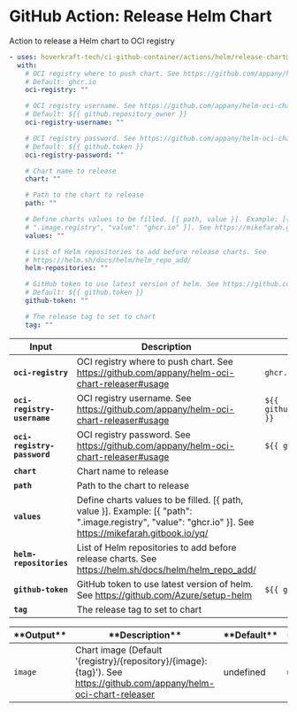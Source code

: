 <!-- start title -->

# GitHub Action: Release Helm Chart

<!-- end title -->
<!-- start description -->

Action to release a Helm chart to OCI registry

<!-- end description -->
<!-- start contents -->
<!-- end contents -->
<!-- start usage -->

```yaml
- uses: hoverkraft-tech/ci-github-container/actions/helm/release-chart@v0.3.0
  with:
    # OCI registry where to push chart. See https://github.com/appany/helm-oci-chart-releaser#usage
    # Default: ghcr.io
    oci-registry: ""

    # OCI registry username. See https://github.com/appany/helm-oci-chart-releaser#usage
    # Default: ${{ github.repository_owner }}
    oci-registry-username: ""

    # OCI registry password. See https://github.com/appany/helm-oci-chart-releaser#usage
    # Default: ${{ github.token }}
    oci-registry-password: ""

    # Chart name to release
    chart: ""

    # Path to the chart to release
    path: ""

    # Define charts values to be filled. [{ path, value }]. Example: [{ "path":
    # ".image.registry", "value": "ghcr.io" }]. See https://mikefarah.gitbook.io/yq/
    values: ""

    # List of Helm repositories to add before release charts. See
    # https://helm.sh/docs/helm/helm_repo_add/
    helm-repositories: ""

    # GitHub token to use latest version of helm. See https://github.com/Azure/setup-helm
    # Default: ${{ github.token }}
    github-token: ""

    # The release tag to set to chart
    tag: ""
```

<!-- end usage -->
<!-- start inputs -->

| **Input**                              | **Description**                                                                                                                                          | **Default**                                 | **Required** |
| -------------------------------------- | -------------------------------------------------------------------------------------------------------------------------------------------------------- | ------------------------------------------- | ------------ |
| **<code>oci-registry</code>**          | OCI registry where to push chart. See https://github.com/appany/helm-oci-chart-releaser#usage                                                            | <code>ghcr.io</code>                        | **true**     |
| **<code>oci-registry-username</code>** | OCI registry username. See https://github.com/appany/helm-oci-chart-releaser#usage                                                                       | <code>${{ github.repository_owner }}</code> | **true**     |
| **<code>oci-registry-password</code>** | OCI registry password. See https://github.com/appany/helm-oci-chart-releaser#usage                                                                       | <code>${{ github.token }}</code>            | **true**     |
| **<code>chart</code>**                 | Chart name to release                                                                                                                                    |                                             | **true**     |
| **<code>path</code>**                  | Path to the chart to release                                                                                                                             |                                             | **true**     |
| **<code>values</code>**                | Define charts values to be filled. [{ path, value }]. Example: [{ "path": ".image.registry", "value": "ghcr.io" }]. See https://mikefarah.gitbook.io/yq/ |                                             | **false**    |
| **<code>helm-repositories</code>**     | List of Helm repositories to add before release charts. See https://helm.sh/docs/helm/helm_repo_add/                                                     |                                             | **false**    |
| **<code>github-token</code>**          | GitHub token to use latest version of helm. See https://github.com/Azure/setup-helm                                                                      | <code>${{ github.token }}</code>            | **true**     |
| **<code>tag</code>**                   | The release tag to set to chart                                                                                                                          |                                             | **true**     |

<!-- end inputs -->
<!-- start outputs -->

| \***\*Output\*\*** | \***\*Description\*\***                                                                                              | \***\*Default\*\*** | \***\*Required\*\*** |
| ------------------ | -------------------------------------------------------------------------------------------------------------------- | ------------------- | -------------------- |
| <code>image</code> | Chart image (Default '{registry}/{repository}/{image}:{tag}'). See https://github.com/appany/helm-oci-chart-releaser | undefined           | undefined            |

<!-- end outputs -->
<!-- start [.github/ghadocs/examples/] -->
<!-- end [.github/ghadocs/examples/] -->
